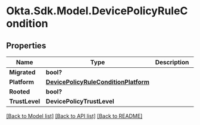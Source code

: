 # Okta.Sdk.Model.DevicePolicyRuleCondition
## Properties

Name | Type | Description | Notes
------------ | ------------- | ------------- | -------------
**Migrated** | **bool?** |  | [optional] 
**Platform** | [**DevicePolicyRuleConditionPlatform**](DevicePolicyRuleConditionPlatform.md) |  | [optional] 
**Rooted** | **bool?** |  | [optional] 
**TrustLevel** | **DevicePolicyTrustLevel** |  | [optional] 

[[Back to Model list]](../README.md#documentation-for-models) [[Back to API list]](../README.md#documentation-for-api-endpoints) [[Back to README]](../README.md)


